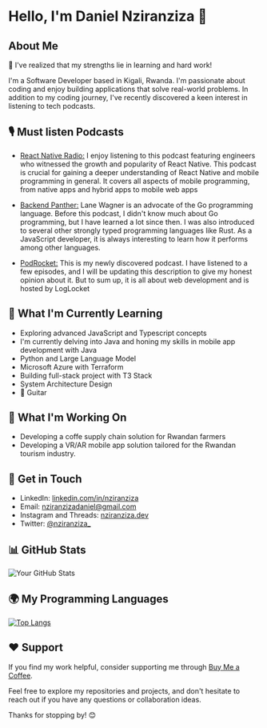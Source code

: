 # Hello, I'm Daniel Nziranziza 👋

## About Me

💪 I've realized that my strengths lie in learning and hard work!

I'm a Software Developer based in Kigali, Rwanda. I'm passionate about coding and enjoy building applications that solve real-world problems. In addition to my coding journey, I've recently discovered a keen interest in listening to tech podcasts.

## 🎙️ Must listen Podcasts

- [React Native Radio:](https://open.spotify.com/show/28hPRLml3FbP14FCYtlOvg?si=4a2d9d59d8b54a29) I enjoy listening to this podcast featuring engineers who witnessed the growth and popularity of React Native. This podcast is crucial for gaining a deeper understanding of React Native and mobile programming in general. It covers all aspects of mobile programming, from native apps and hybrid apps to mobile web apps

- [Backend Panther:](https://open.spotify.com/show/35trT95UkRVCkEb6tXndpF?si=66c8b0f27f9b42b3) Lane Wagner is an advocate of the Go programming language. Before this podcast, I didn't know much about Go programming, but I have learned a lot since then. I was also introduced to several other strongly typed programming languages like Rust. As a JavaScript developer, it is always interesting to learn how it performs among other languages.

- [PodRocket:](https://open.spotify.com/show/6oFuKu89C9X1wQ7bT0QEM2?si=73b636ebfddd4d8e) This is my newly discovered podcast. I have listened to a few episodes, and I will be updating this description to give my honest opinion about it. But to sum up, it is all about web development and is hosted by LogLocket


## 🌱 What I'm Currently Learning

- Exploring advanced JavaScript and Typescript concepts
- I'm currently delving into Java and honing my skills in mobile app development with Java
- Python and Large Language Model
- Microsoft Azure with Terraform
- Building full-stack project with T3 Stack
- System Architecture Design
- 🎸 Guitar


## 🔭 What I'm Working On

- Developing a coffe supply chain solution for Rwandan farmers
- Developing a VR/AR mobile app solution tailored for the Rwandan tourism industry.

## 💬 Get in Touch

- LinkedIn: [linkedin.com/in/nziranziza](https://www.linkedin.com/in/nziranziza)
- Email: [nziranzizadaniel@gmail.com](mailto:nziranzizadaniel@gmail.com)
- Instagram and Threads: [nziranziza.dev](https://instagram.com/nziranziza.daniel)
- Twitter: [@nziranziza_](https://twitter.com/nziranziza_)

## 📊 GitHub Stats

![Your GitHub Stats](https://github-readme-stats.vercel.app/api?username=nziranziza&show_icons=true&count_private=true)


## 🌍 My Programming Languages

[![Top Langs](https://github-readme-stats.vercel.app/api/top-langs/?username=nziranziza&layout=compact)](https://github.com/nziranziza)

## ❤️ Support

If you find my work helpful, consider supporting me through [Buy Me a Coffee](https://www.buymeacoffee.com/nziranziza).

Feel free to explore my repositories and projects, and don't hesitate to reach out if you have any questions or collaboration ideas.

Thanks for stopping by! 😊
